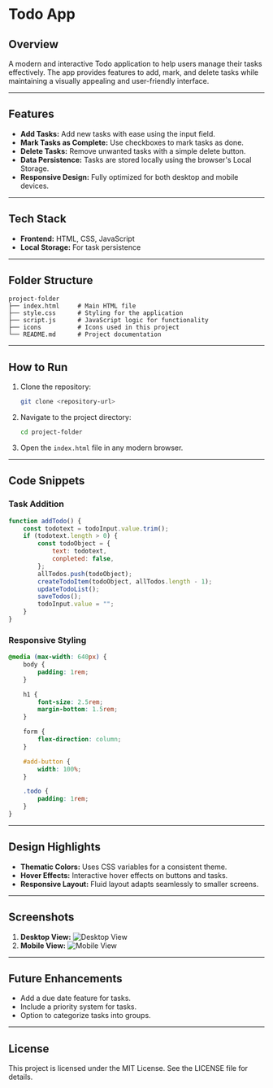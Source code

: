 # Todo App

## Overview
A modern and interactive Todo application to help users manage their tasks effectively. The app provides features to add, mark, and delete tasks while maintaining a visually appealing and user-friendly interface.

---

## Features
- **Add Tasks:** Add new tasks with ease using the input field.
- **Mark Tasks as Complete:** Use checkboxes to mark tasks as done.
- **Delete Tasks:** Remove unwanted tasks with a simple delete button.
- **Data Persistence:** Tasks are stored locally using the browser's Local Storage.
- **Responsive Design:** Fully optimized for both desktop and mobile devices.

---

## Tech Stack
- **Frontend:** HTML, CSS, JavaScript
- **Local Storage:** For task persistence

---

## Folder Structure
```
project-folder
├── index.html     # Main HTML file
├── style.css      # Styling for the application
├── script.js      # JavaScript logic for functionality
├── icons          # Icons used in this project
└── README.md      # Project documentation
```

---

## How to Run
1. Clone the repository:
   ```bash
   git clone <repository-url>
   ```
2. Navigate to the project directory:
   ```bash
   cd project-folder
   ```
3. Open the `index.html` file in any modern browser.

---

## Code Snippets
### Task Addition
```javascript
function addTodo() {
    const todotext = todoInput.value.trim();
    if (todotext.length > 0) {
        const todoObject = {
            text: todotext,
            conpleted: false,
        };
        allTodos.push(todoObject);
        createTodoItem(todoObject, allTodos.length - 1);
        updateTodoList();
        saveTodos();
        todoInput.value = "";
    }
}
```
### Responsive Styling
```css
@media (max-width: 640px) {
    body {
        padding: 1rem;
    }

    h1 {
        font-size: 2.5rem;
        margin-bottom: 1.5rem;
    }

    form {
        flex-direction: column;
    }

    #add-button {
        width: 100%;
    }

    .todo {
        padding: 1rem;
    }
}
```

---

## Design Highlights
- **Thematic Colors:** Uses CSS variables for a consistent theme.
- **Hover Effects:** Interactive hover effects on buttons and tasks.
- **Responsive Layout:** Fluid layout adapts seamlessly to smaller screens.

---

## Screenshots
1. **Desktop View:**
   ![Desktop View](screenshot-desktop.png)
2. **Mobile View:**
   ![Mobile View](screenshot-mobile.png)

---

## Future Enhancements
- Add a due date feature for tasks.
- Include a priority system for tasks.
- Option to categorize tasks into groups.

---

## License
This project is licensed under the MIT License. See the LICENSE file for details.
